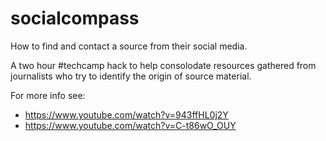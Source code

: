 socialcompass
=============

How to find and contact a source from their social media.

A two hour #techcamp hack to help consolodate resources gathered from journalists who try to identify the origin of source material.

For more info see:
 * https://www.youtube.com/watch?v=943ffHL0j2Y
 * https://www.youtube.com/watch?v=C-t86wO_OUY

